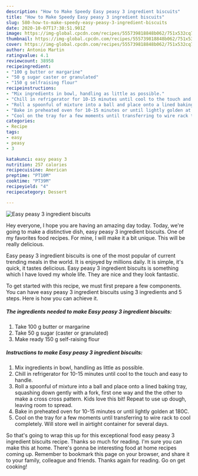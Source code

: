 ```yaml
---
description: "How to Make Speedy Easy peasy 3 ingredient biscuits"
title: "How to Make Speedy Easy peasy 3 ingredient biscuits"
slug: 580-how-to-make-speedy-easy-peasy-3-ingredient-biscuits
date: 2020-10-07T17:38:51.901Z
image: https://img-global.cpcdn.com/recipes/555739818848b062/751x532cq70/easy-peasy-3-ingredient-biscuits-recipe-main-photo.jpg
thumbnail: https://img-global.cpcdn.com/recipes/555739818848b062/751x532cq70/easy-peasy-3-ingredient-biscuits-recipe-main-photo.jpg
cover: https://img-global.cpcdn.com/recipes/555739818848b062/751x532cq70/easy-peasy-3-ingredient-biscuits-recipe-main-photo.jpg
author: Antonio Martin
ratingvalue: 4.1
reviewcount: 38958
recipeingredient:
- "100 g butter or margarine"
- "50 g sugar caster or granulated"
- "150 g selfraising flour"
recipeinstructions:
- "Mix ingredients in bowl, handling as little as possible."
- "Chill in refrigerator for 10-15 minutes until cool to the touch and easy to handle."
- "Roll a spoonful of mixture into a ball and place onto a lined baking tray, squashing down gently with a fork, first one way and the the other to make a cross cross pattern. Kids love this bit! Repeat to use up dough, leaving room to spread."
- "Bake in preheated oven for 10-15 minutes or until lightly golden at 180C."
- "Cool on the tray for a few moments until transferring to wire rack to cool completely. Will store well in airtight container for several days."
categories:
- Recipe
tags:
- easy
- peasy
- 3

katakunci: easy peasy 3 
nutrition: 257 calories
recipecuisine: American
preptime: "PT10M"
cooktime: "PT39M"
recipeyield: "4"
recipecategory: Dessert

---
```



![Easy peasy 3 ingredient biscuits](https://img-global.cpcdn.com/recipes/555739818848b062/751x532cq70/easy-peasy-3-ingredient-biscuits-recipe-main-photo.jpg)

Hey everyone, I hope you are having an amazing day today. Today, we're going to make a distinctive dish, easy peasy 3 ingredient biscuits. One of my favorites food recipes. For mine, I will make it a bit unique. This will be really delicious.

Easy peasy 3 ingredient biscuits is one of the most popular of current trending meals in the world. It is enjoyed by millions daily. It is simple, it's quick, it tastes delicious. Easy peasy 3 ingredient biscuits is something which I have loved my whole life. They are nice and they look fantastic.




To get started with this recipe, we must first prepare a few components. You can have easy peasy 3 ingredient biscuits using 3 ingredients and 5 steps. Here is how you can achieve it.

<!--inarticleads1-->

##### The ingredients needed to make Easy peasy 3 ingredient biscuits:

1. Take 100 g butter or margarine
1. Take 50 g sugar (caster or granulated)
1. Make ready 150 g self-raising flour




<!--inarticleads2-->

##### Instructions to make Easy peasy 3 ingredient biscuits:

1. Mix ingredients in bowl, handling as little as possible.
1. Chill in refrigerator for 10-15 minutes until cool to the touch and easy to handle.
1. Roll a spoonful of mixture into a ball and place onto a lined baking tray, squashing down gently with a fork, first one way and the the other to make a cross cross pattern. Kids love this bit! Repeat to use up dough, leaving room to spread.
1. Bake in preheated oven for 10-15 minutes or until lightly golden at 180C.
1. Cool on the tray for a few moments until transferring to wire rack to cool completely. Will store well in airtight container for several days.




So that's going to wrap this up for this exceptional food easy peasy 3 ingredient biscuits recipe. Thanks so much for reading. I'm sure you can make this at home. There's gonna be interesting food at home recipes coming up. Remember to bookmark this page on your browser, and share it to your family, colleague and friends. Thanks again for reading. Go on get cooking!
